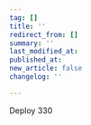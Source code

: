 ```yaml
---
tag: []
title: ''
redirect_from: []
summary: ''
last_modified_at: 
published_at: 
new_article: false
changelog: ''

---
```

Deploy 330